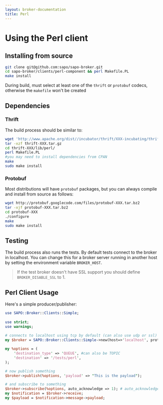 ```yaml
---
layout: broker-documentation
title: Perl
---
```


# Using the Perl client

## Installing from source

```bash
git clone git@github.com:sapo/sapo-broker.git
cd sapo-broker/clients/perl-component && perl Makefile.PL
make install
```

During build, must select at least one of the `thrift` or `protobuf` codecs, otherwise the `makefile` won't be created

## Dependencies

### Thrift

The build process should be similar to:

```bash
wget 'http://www.apache.org/dist//incubator/thrift/XXX-incubating/thrift-XXX.tar.gz'
tar -xzf thrift-XXX.tar.gz 
cd thrift-XXX/lib/perl/
perl Makefile.PL
#you may need to install dependencies from CPAN
make
sudo make install
```

### Protobuf

Most distributions will have `protobuf` packages, but you can always compile and install from source as follows:

```bash
wget http://protobuf.googlecode.com/files/protobuf-XXX.tar.bz2
tar -xjf protobuf-XXX.tar.bz2
cd protobuf-XXX
./configure
make
sudo make install
```

## Testing

The build process also runs the tests. By default tests connect to the broker in localhost. You can change this for a broker server running in another host by setting the environment variable `BROKER_HOST`.

> If the test broker doesn't have SSL support you should define `BROKER_DISABLE_SSL` to 1.

## Perl Client Usage

Here's a simple producer/publisher:

```perl
use SAPO::Broker::Clients::Simple;
        
use strict;
use warnings;
        
# connects to localhost using tcp by default (can also use udp or ssl)
my $broker = SAPO::Broker::Clients::Simple->new(host=>'localhost', proto=>'tcp'); 

my %options = (
    'destination_type' => 'QUEUE', #can also be TOPIC
    'destination' => '/tests/perl',
);

# now publish something
$broker->publish(%options, 'payload' => "This is the payload");

# and subscribe to something
$broker->subscribe(%options, auto_acknowledge => 1); # auto_acknowledge makes life simpler
my $notification = $broker->receive;
my $payload = $notification->message->payload;
```